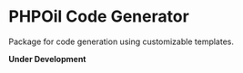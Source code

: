 # PHPOil Code Generator

Package for code generation using customizable templates.

**Under Development**